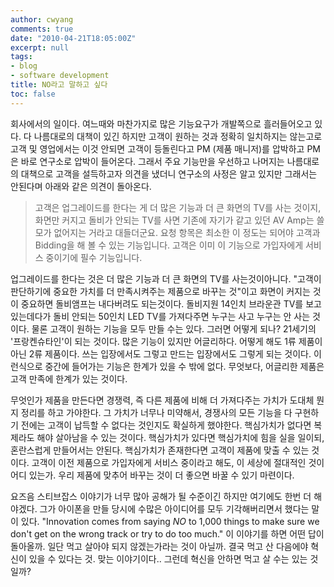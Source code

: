 ```yaml
---
author: cwyang
comments: true
date: "2010-04-21T18:05:00Z"
excerpt: null
tags:
- blog
- software development
title: NO라고 말하고 싶다
toc: false
---
```

회사에서의 일이다. 여느때와 마찬가지로 많은 기능요구가 개발쪽으로 흘러들어오고 있다. 다 나름대로의 대책이 있긴 하지만 고객이 원하는 것과 정확히 일치하지는 않는고로 고객 및 영업에서는 이것 안되면 고객이 등돌린다고 PM (제품 매니저)를 압박하고 PM은 바로 연구소로 압박이 들어온다. 그래서 주요 기능만을 우선하고 나머지는 나름대로의 대책으로 고객을 설득하고자 의견을 냈더니 연구소의 사정은 알고 있지만 그래서는 안된다며 아래와 같은 의견이 돌아온다.

> 고객은 업그레이드를 한다는 게 더 많은 기능과 더 큰 화면의 TV를 사는 것이지, 화면만 커지고 돌비가 안되는 TV를 사면 기존에 자기가 같고 있던 AV Amp는 쓸모가 없어지는 거라고 대들더군요. 요청 항목은 최소한 이 정도는 되어야 고객과 Bidding을 해 볼 수 있는 기능입니다. 고객은 이미 이 기능으로 가입자에게 서비스 중이기에 필수 기능입니다.

업그레이드를 한다는 것은 더 많은 기능과 더 큰 화면의 TV를 사는것이아니다. "고객이 판단하기에 중요한 가치를 더 만족시켜주는 제품으로 바꾸는 것"이고 화면이 커지는 것이 중요하면 돌비앰프는 내다버려도 되는것이다. 돌비지원 14인치 브라운관 TV를 보고 있는데다가 돌비 안되는 50인치 LED TV를 가져다주면 누구는 사고 누구는 안 사는 것이다. 물론 고객이 원하는 기능을 모두 만들 수는 있다. 그러면 어떻게 되나? 21세기의 '프랑켄슈타인'이 되는 것이다. 많은 기능이 있지만 어글리하다. 어떻게 해도 1류 제품이 아닌 2류 제품이다. 쓰는 입장에서도 그렇고 만드는 입장에서도 그렇게 되는 것이다. 이런식으로 중간에 들어가는 기능은 한계가 있을 수 밖에 없다. 무엇보다, 어글리한 제품은 고객 만족에 한계가 있는 것이다.

무엇인가 제품을 만든다면 경쟁력, 즉 다른 제품에 비해 더 가져다주는 가치가 도대체 뭔지 정리를 하고 가야한다. 그 가치가 너무나 미약해서, 경쟁사의 모든 기능을 다 구현하기 전에는 고객이 납득할 수 없다는 것인지도 확실하게 했야한다. 핵심가치가 없다면 복제라도 해야 살아남을 수 있는 것이다. 핵심가치가 있다면 핵심가치에 힘을 실을 일이되, 혼란스럽게 만들어서는 안된다. 핵심가치가 존재한다면 고객이 제품에 맞출 수 있는 것이다. 고객이 이전 제품으로 가입자에게 서비스 중이라고 해도, 이 세상에 절대적인 것이 어디 있는가. 우리 제품에 맞추어 바꾸는 것이 더 좋으면 바꿀 수 있기 마련이다.

요즈음 스티브잡스 이야기가 너무 많아 공해가 될 수준이긴 하지만 여기에도 한번 더 해야겠다. 그가 아이폰을 만들 당시에 수많은 아이디어를 모두 기각해버리면서 했다는 말이 있다. "Innovation comes from saying _NO_ to 1,000 things to make sure we don't get on the wrong track or try to do too much." 이 이야기를 하면 어떤 답이 돌아올까. 일단 먹고 살아야 되지 않겠는가라는 것이 아닐까. 결국 먹고 산 다음에야 혁신이 있을 수 있다는 것. 맞는 이야기이다.. 그런데 혁신을 안하면 먹고 살 수는 있는 것일까?

